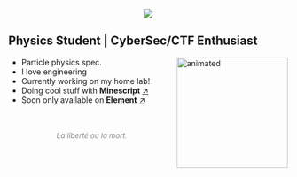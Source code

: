 
<p align="center">
    <a href="https://git.io/typing-svg">
        <img src="https://readme-typing-svg.demolab.com?font=Rajdhani&size=30&duration=3200&pause=1500&color=4DCDDB&center=true&vCenter=true&width=600&height=28&lines=Do+not+go+gentle+into+that+good+night.">
    </a>
</p>

## Physics Student | CyberSec/CTF Enthusiast
<p>
    <img width="200" align="right" src="BlueBubbles.gif" alt="animated" />
</p>

- Particle physics spec.
- I love engineering
- Currently working on my home lab!
- Doing cool stuff with **Minescript** [↗](https://github.com/maxuser0/minescript)
- Soon only available on **Element** [↗](https://github.com/element-hq)
<br><br><br>

<p align="center" style="font-size: 13px; color: #888;">
    <em>La liberté ou la mort.</em>
</p>
